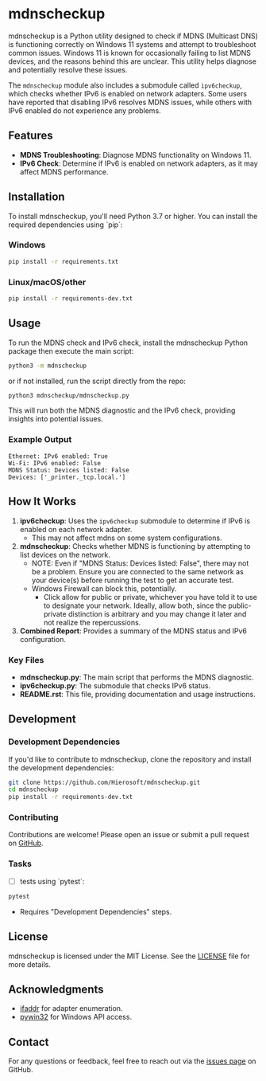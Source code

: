 # mdnscheckup

mdnscheckup is a Python utility designed to check if MDNS (Multicast
DNS) is functioning correctly on Windows 11 systems and attempt to
troubleshoot common issues. Windows 11 is known for occasionally failing
to list MDNS devices, and the reasons behind this are unclear. This
utility helps diagnose and potentially resolve these issues.

The `mdnscheckup` module also includes a submodule called
`ipv6checkup`, which checks whether IPv6 is enabled on
network adapters. Some users have reported that disabling IPv6 resolves
MDNS issues, while others with IPv6 enabled do not experience any
problems.


## Features

- **MDNS Troubleshooting**: Diagnose MDNS functionality on Windows 11.
- **IPv6 Check**: Determine if IPv6 is enabled on network adapters, as
    it may affect MDNS performance.


## Installation

To install mdnscheckup, you'll need Python 3.7 or higher. You can
install the required dependencies using \`pip\`:

### Windows
```bash
pip install -r requirements.txt
```

### Linux/macOS/other
```bash
pip install -r requirements-dev.txt
```

## Usage

To run the MDNS check and IPv6 check, install the mdnscheckup Python package then execute the main script:

```bash
python3 -m mdnscheckup
```

or if not installed, run the script directly from the repo:
```bash
python3 mdnscheckup/mdnscheckup.py
```

This will run both the MDNS diagnostic and the IPv6 check, providing
insights into potential issues.

### Example Output

```
Ethernet: IPv6 enabled: True
Wi-Fi: IPv6 enabled: False
MDNS Status: Devices listed: False
Devices: ['_printer._tcp.local.']
```

## How It Works

1. **ipv6checkup**: Uses the `ipv6checkup` submodule to
   determine if IPv6 is enabled on each network adapter.
   - This may not affect mdns on some system configurations.
2. **mdnscheckup**: Checks whether MDNS is functioning by
   attempting to list devices on the network.
   - NOTE: Even if "MDNS Status: Devices listed: False", there may not be a problem. Ensure you are connected to the same network as your device(s) before running the test to get an accurate test.
   - Windows Firewall can block this, potentially.
     - Click allow for public or private, whichever you have told it to use to designate your network. Ideally, allow both, since the public-private distinction is arbitrary and you may change it later and not realize the repercussions.
3. **Combined Report**: Provides a summary of the MDNS status and IPv6
   configuration.

### Key Files

- **mdnscheckup.py**: The main script that performs the MDNS
  diagnostic.
- **ipv6checkup.py**: The submodule that checks IPv6 status.
- **README.rst**: This file, providing documentation and usage
  instructions.

## Development

### Development Dependencies
If you'd like to contribute to mdnscheckup, clone the repository and
install the development dependencies:

```bash
git clone https://github.com/Hierosoft/mdnscheckup.git
cd mdnscheckup
pip install -r requirements-dev.txt
```

### Contributing

Contributions are welcome! Please open an issue or submit a pull request
on [GitHub](https://github.com/Hierosoft/mdnscheckup).

### Tasks
- [ ] tests using \`pytest\`:

```bash
pytest
```
- Requires "Development Dependencies" steps.


## License

mdnscheckup is licensed under the MIT License. See the
[LICENSE](LICENSE) file for more details.


## Acknowledgments

- [ifaddr](https://github.com/pydron/ifaddr) for adapter enumeration.
- [pywin32](https://github.com/mhammond/pywin32) for Windows API
    access.

## Contact

For any questions or feedback, feel free to reach out via the [issues
page](https://github.com/Hierosoft/mdnscheckup/issues) on GitHub.
